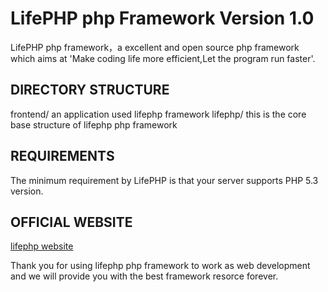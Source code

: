 # LifePHP php Framework Version 1.0
LifePHP php framework，a excellent and open source php framework which aims at 'Make coding life more efficient,Let the program run faster'.

## DIRECTORY STRUCTURE
frontend/               an application used lifephp framework
lifephp/                this is the core base structure of lifephp php framework

## REQUIREMENTS
The minimum requirement by LifePHP  is that your server supports PHP 5.3 version.

## OFFICIAL WEBSITE
[lifephp website](http://www.lifephp.net)

Thank you for using lifephp php framework to work as web development and we will provide you with the best framework resorce 
forever.







